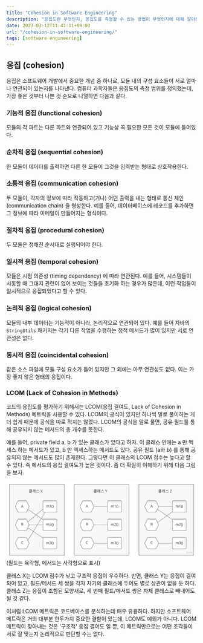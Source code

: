 ```yaml
---
title: "Cohesion in Software Engineering"
description: "응집도란 무엇인지, 응집도를 측정할 수 있는 방법이 무엇인지에 대해 알아본다."
date: 2023-03-12T11:41:11+09:00
url: "/cohesion-in-software-engineering/"
tags: [software engineering]
---
```


## 응집 (cohesion)  

응집은 소프트웨어 개발에서 중요한 개념 중 하나로, 모듈 내의 구성 요소들이 서로 얼마나 연관되어 있는지를 나타낸다.
컴퓨터 과학자들은 응집도의 측정 범위를 정의했는데, 가장 좋은 것부터 나쁜 것 순으로 나열하면 다음과 같다.

### 기능적 응집 (functional cohesion)

모듈의 각 파트는 다른 파트와 연관되어 있고 기능상 꼭 필요한 모든 것이 모듈에 들어있다.

### 순차적 응집 (sequential cohesion)

한 모듈이 데이터를 출력하면 다른 한 모듈이 그것을 입력받는 형태로 상호작용한다.

### 소통적 응집 (communication cohesion)

두 모듈이, 각자의 정보에 따라 작동하고(거나) 어떤 출력을 내는 형태로 통신 체인 (communication chain) 을 형성한다.
예를 들어, 데이터베이스에 레코드를 추가하면 그 정보에 따라 이메일이 만들어지는 형식이다.

### 절차적 응집 (procedural cohesion)

두 모듈은 정해진 순서대로 실행되어야 한다.

### 일시적 응집 (temporal cohesion)

모듈은 시점 의존성 (timing dependency) 에 따라 연관된다.
예를 들어, 시스템들이 시동할 때 그대지 관련이 없어 보이는 것들을 초기화 하는 경우가 많은데, 이런 작업들이 일시적으로 응집되었다고 할 수 있다.

### 논리적 응집 (logical cohesion)

모듈의 내부 데이터는 기능적이 아니라, 논리적으로 연관되어 있다. 예를 들어 자바의 `StringUtils` 패키지는 각기 다른 작업을 수행하는 정적 메서드가 많이 있지만 서로 연관성은 없다.

### 동시적 응집 (coincidental cohesion)

같은 소스 파일에 모듈 구성 요소가 들어 있지만 그 외에는 아무 연관성도 없다. 이는 가장 좋지 않은 형태의 응집이다.



### LCOM (Lack of Cohesion in Methods)

코드의 응집도를 평가하기 위해서는 LCOM(응집 결여도, Lack of Cohesion in Methods) 메트릭을 사용할 수 있다.
LCOM의 공식이 있지만 하나씩 말로 풀이하는 게 더 쉽게 때문에 공식을 따로 적지는 않겠다.
LCOM의 공식을 말로 풀면, 공유 필드를 통해 공유되지 않는 메서드의 총 개수를 뜻한다.

예를 들어, private field a, b 가 있는 클래스가 있다고 하자. 이 클래스 안에는 a 만 엑세스 하는 메서드가 있고, b 만 엑세스하는 메서드도 있다.
공유 필드 (a와 b) 를 통해 공유되지 않는 메서드도 많이 존재한다. 그렇다면 이 클래스의 LCOM 점수는 높다고 할 수 있다. 즉 메서드의 응집 결여도가 높은 것이다.
좀 더 확실히 이해하기 위해 다음 그림을 보자.

![LCOM 메트릭](/images/LCOM.jpg)
(필드는 육각형, 메서드는 사각형으로 표시)

클래스 X는 LCOM 점수가 낮고 구조적 응집이 우수하다. 반면, 클래스 Y는 응집이 결여되어 있고, 필드/메서드 세 쌍을 각자 자기의 클래스에 두어도 별로 상관이 없을 듯 하다.
클래스 Z는 응집이 조함된 모양새로, 세 번째 필드/메서드 쌍은 자체 클래스로 빼내어도 될 것 같다.

이처럼 LCOM 메트릭은 코드베이스를 분석하는데 매우 유용하다. 
하지만 소프트웨어 메트릭은 거의 대부분 한두가지 중요한 결함이 있는데, LCOM도 예외가 아니다.
LCOM 메트릭이 찾아내는 것은 '구조적' 응집 결여도 일 뿐, 이 메트릭만으로는 어떤 조각들이 서로 잘 맞는지 논리적으로 판단할 수는 없다.
